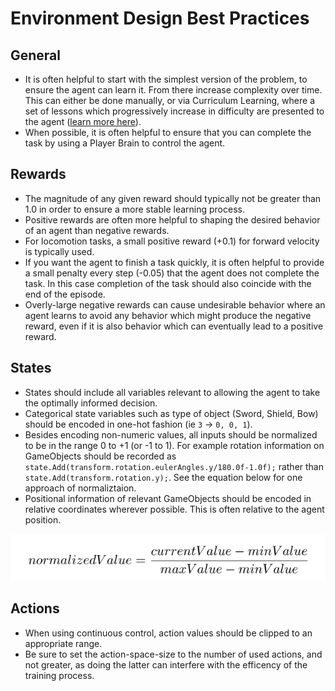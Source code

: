 # Environment Design Best Practices

## General
* It is often helpful to start with the simplest version of the problem, to ensure the agent can learn it. From there increase
complexity over time. This can either be done manually, or via Curriculum Learning, where a set of lessons which progressively increase in difficulty are presented to the agent ([learn more here](Training-Curriculum-Learning.md)).
* When possible, it is often helpful to ensure that you can complete the task by using a Player Brain to control the agent.

## Rewards
* The magnitude of any given reward should typically not be greater than 1.0 in order to ensure a more stable learning process.
* Positive rewards are often more helpful to shaping the desired behavior of an agent than negative rewards.
* For locomotion tasks, a small positive reward (+0.1) for forward velocity is typically used. 
* If you want the agent to finish a task quickly, it is often helpful to provide a small penalty every step (-0.05) that the agent does not complete the task. In this case completion of the task should also coincide with the end of the episode.
* Overly-large negative rewards can cause undesirable behavior where an agent learns to avoid any behavior which might produce the negative reward, even if it is also behavior which can eventually lead to a positive reward.

## States
* States should include all variables relevant to allowing the agent to take the optimally informed decision.
* Categorical state variables such as type of object (Sword, Shield, Bow) should be encoded in one-hot fashion (ie `3` -> `0, 0, 1`).
* Besides encoding non-numeric values, all inputs should be normalized to be in the range 0 to +1 (or -1 to 1). For example rotation information on GameObjects should be recorded as `state.Add(transform.rotation.eulerAngles.y/180.0f-1.0f);` rather than `state.Add(transform.rotation.y);`. See the equation below for one approach of normaliztaion. 
* Positional information of relevant GameObjects should be encoded in relative coordinates wherever possible. This is often relative to the agent position.

![normalization](images/normalization.png)

## Actions
* When using continuous control, action values should be clipped to an appropriate range.
* Be sure to set the action-space-size to the number of used actions, and not greater, as doing the latter can interfere with the efficency of the training process.
